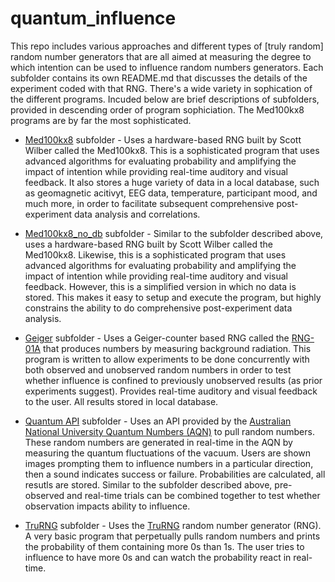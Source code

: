 # quantum_influence
This repo includes various approaches and different types of [truly random] random number generators that are all aimed at measuring the degree to which intention can be used to influence random numbers generators. Each subfolder contains its own README.md that discusses the details of the experiment coded with that RNG. There's a wide variety in sophication of the different programs. Incuded below are brief descriptions of subfolders, provided in descending order of program sophiciation. The Med100kx8 programs are by far the most sophisticated.

* [Med100kx8](https://github.com/danosb/quantum_influence/tree/main/med100kx8) subfolder - Uses a hardware-based RNG built by Scott Wilber called the Med100kx8. This is a sophisticated program that uses advanced algorithms for evaluating probability and amplifying the impact of intention while providing real-time auditory and visual feedback. It also stores a huge variety of data in a local database, such as geomagnetic acitivyt, EEG data, temperature, participant mood, and much more, in order to facilitate subsequent comprehensive post-experiment data analysis and correlations.

* [Med100kx8_no_db](https://github.com/danosb/quantum_influence/tree/main/med100kx8_no_db) subfolder - Similar to the subfolder described above, uses a hardware-based RNG built by Scott Wilber called the Med100kx8. Likewise, this is a sophisticated program that uses advanced algorithms for evaluating probability and amplifying the impact of intention while providing real-time auditory and visual feedback. However, this is a simplified version in which no data is stored. This makes it easy to setup and execute the program, but highly constrains the ability to do comprehensive post-experiment data analysis.

* [Geiger](https://github.com/danosb/quantum_influence/tree/main/geiger) subfolder - Uses a Geiger-counter based RNG called the [RNG-01A](https://www.imagesco.com/psi/random-number-generator.html) that produces numbers by measuring background radiation. This program is written to allow experiments to be done concurrently with both observed and unobserved random numbers in order to test whether influence is confined to previously unobserved results (as prior experiments suggest). Provides real-time auditory and visual feedback to the user. All results stored in local database.

* [Quantum API](https://github.com/danosb/quantum_influence/tree/main/quantum_api) subfolder - Uses an API provided by the [Australian National University Quantum Numbers (AQN)](https://quantumnumbers.anu.edu.au/) to pull random numbers. These random numbers are generated in real-time in the AQN by measuring the quantum fluctuations of the vacuum. Users are shown images prompting them to influence numbers in a particular direction, then a sound indicates success or failure. Probabilities are calculated, all resutls are stored. Similar to the subfolder described above, pre-observed and real-time trials can be combined together to test whether observation impacts ability to influence.

* [TruRNG](https://github.com/danosb/quantum_influence/edit/main/trurng) subfolder - Uses the [TruRNG](https://ubld.it/truerng_v3) random number generator (RNG). A very basic program that perpetually pulls random numbers and prints the probability of them containing more 0s than 1s. The user tries to influence to have more 0s and can watch the probability react in real-time.

